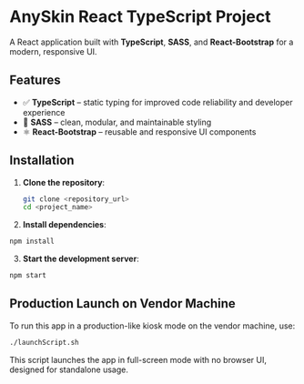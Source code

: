 # AnySkin React TypeScript Project

A React application built with **TypeScript**, **SASS**, and **React-Bootstrap** for a modern, responsive UI.

## Features

- ✅ **TypeScript** – static typing for improved code reliability and developer experience
- 🎨 **SASS** – clean, modular, and maintainable styling
- ⚛️ **React-Bootstrap** – reusable and responsive UI components

## Installation

1. **Clone the repository**:

    ```bash
    git clone <repository_url>
    cd <project_name>
    ```

2. **Install dependencies**:

```bash
npm install
```

3. **Start the development server**:

```bash
npm start
```

## Production Launch on Vendor Machine

To run this app in a production-like kiosk mode on the vendor machine, use:

```bash
./launchScript.sh
```

This script launches the app in full-screen mode with no browser UI, designed for standalone usage.
